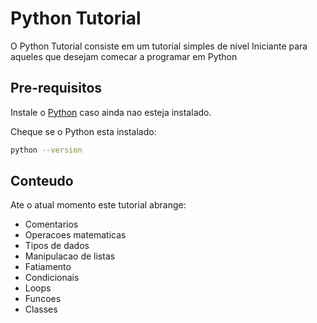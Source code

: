 # Python Tutorial
O Python Tutorial consiste em um tutorial simples de nivel Iniciante para aqueles que desejam comecar a programar em Python

## Pre-requisitos
Instale o  [Python](https://www.python.org/downloads/) caso ainda nao esteja instalado.

Cheque se o Python esta instalado:
```bash
python --version
```

## Conteudo
Ate o atual momento este tutorial abrange:
- Comentarios
- Operacoes matematicas
- Tipos de dados
- Manipulacao de listas
- Fatiamento
- Condicionais
- Loops
- Funcoes
- Classes